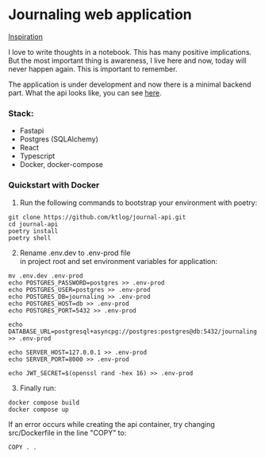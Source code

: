 # Journaling web application

[Inspiration](https://dayoneapp.com)

I love to write thoughts in a notebook. This has many positive implications. 
But the most important thing is awareness, I live here and now, today will never happen again. 
This is important to remember.

The application is under development and now there is a minimal backend part.
What the api looks like, you can see [here](http://www.sswaf.ru/docs).

### Stack:
- Fastapi
- Postgres (SQLAlchemy)
- React
- Typescript
- Docker, docker-compose

### Quickstart with Docker
1. Run the following commands to bootstrap your environment with poetry:
```
git clone https://github.com/ktlog/journal-api.git
cd journal-api
poetry install
poetry shell
```
2. Rename .env.dev to .env-prod file  
in project root and set environment variables for application:
```
mv .env.dev .env-prod
echo POSTGRES_PASSWORD=postgres >> .env-prod
echo POSTGRES_USER=postgres >> .env-prod
echo POSTGRES_DB=journaling >> .env-prod
echo POSTGRES_HOST=db >> .env-prod
echo POSTGRES_PORT=5432 >> .env-prod

echo DATABASE_URL=postgresql+asyncpg://postgres:postgres@db:5432/journaling  >> .env-prod

echo SERVER_HOST=127.0.0.1 >> .env-prod
echo SERVER_PORT=8000 >> .env-prod

echo JWT_SECRET=$(openssl rand -hex 16) >> .env-prod
```
3. Finally run:
```
docker compose build
docker compose up
```

If an error occurs while creating the api container, try changing
src/Dockerfile in the line "COPY" to:
```
COPY . .
```
